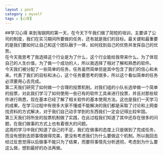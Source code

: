 ```yaml
---
layout : post
category : myself
tags : [心得]
---
```

##学习心得
         来到淘钢网的第一天，在今天下午我们做了简短的培训，主要讲了公司的制度，我们在实习期间所要做的任务，还有就是我们的目标。最关键和最重要的是我们要如何让自己和这个团队融于一体，如何找到自己的优势并发挥自己的优势。                          
         在今天我思考了我选择这个行业是为了什么，这个行业能给我带来什么。为了体现自己的人生价值，为了做一个成功的人，所以我选择了相对了解和熟悉的软件。                                        
         今天我们被分配了一些简单的任务，任务虽然简单但是其中包含了我们的信心和未来。代表了我们的目标和决心，这个任务要思考的很多，所以这个看似简单的任务必须要用心去完成。       
         第二天我们研究了如何做一个合理的投票机制。对我们组的小队长选举做一个简单的投票，对此我们学习了如何使用一些已有的软件工具来进行投票，并且对那些软件进行熟悉，现在基本已经了解了相关软件的基本使用方法。这也是我们一天学习的成果。在学习过程中有很多大家不懂或不能解决的我们都是采取了讨论和上网查找资料的方式解决，对于我们自己动手学到的东西我们一定会记得比较牢固。           
         第三天我们将所坐的投票机制做了实践，在此过程我们知道了其中还存在很多的问题，在我们做事的方式上也有着很大的问题。       
         这周的学习中我们知道了自己的不足，我们在做事的态度上只是做到了完成任务，而没有想到去把事情做得完美，更没有考虑我们为什么要做这个机制。所以我回去经过反思觉得以后做事不能只为了结果，而要将事情先分析透彻，考虑到为什么要这么做，想到最好的办法再做。          
         
